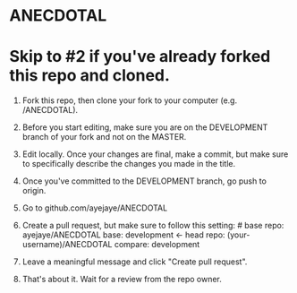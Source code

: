 # ANECDOTAL

# Skip to #2 if you've already forked this repo and cloned.
  
  1. Fork this repo, then clone your fork to your computer (e.g. <your-username>/ANECDOTAL).
  2. Before you start editing, make sure you are on the DEVELOPMENT branch of your fork and not on the MASTER.
  3. Edit locally. Once your changes are final, make a commit, but make sure to specifically describe the changes you made in the title.
  4. Once you've committed to the DEVELOPMENT branch, go push to origin. 
  
  5. Go to github.com/ayejaye/ANECDOTAL
  6. Create a pull request, but make sure to follow this setting:
    # base repo: ayejaye/ANECDOTAL  base: development   <-   head repo: (your-username)/ANECDOTAL  compare: development
  7. Leave a meaningful message and click "Create pull request".
  8. That's about it. Wait for a review from the repo owner.
